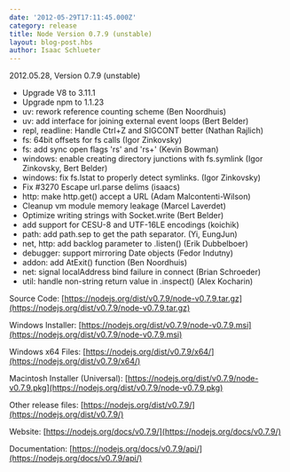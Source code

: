 ```yaml
---
date: '2012-05-29T17:11:45.000Z'
category: release
title: Node Version 0.7.9 (unstable)
layout: blog-post.hbs
author: Isaac Schlueter
---
```


2012.05.28, Version 0.7.9 (unstable)

- Upgrade V8 to 3.11.1
- Upgrade npm to 1.1.23
- uv: rework reference counting scheme (Ben Noordhuis)
- uv: add interface for joining external event loops (Bert Belder)
- repl, readline: Handle Ctrl+Z and SIGCONT better (Nathan Rajlich)
- fs: 64bit offsets for fs calls (Igor Zinkovsky)
- fs: add sync open flags 'rs' and 'rs+' (Kevin Bowman)
- windows: enable creating directory junctions with fs.symlink (Igor Zinkovsky, Bert Belder)
- windows: fix fs.lstat to properly detect symlinks. (Igor Zinkovsky)
- Fix #3270 Escape url.parse delims (isaacs)
- http: make http.get() accept a URL (Adam Malcontenti-Wilson)
- Cleanup vm module memory leakage (Marcel Laverdet)
- Optimize writing strings with Socket.write (Bert Belder)
- add support for CESU-8 and UTF-16LE encodings (koichik)
- path: add path.sep to get the path separator. (Yi, EungJun)
- net, http: add backlog parameter to .listen() (Erik Dubbelboer)
- debugger: support mirroring Date objects (Fedor Indutny)
- addon: add AtExit() function (Ben Noordhuis)
- net: signal localAddress bind failure in connect (Brian Schroeder)
- util: handle non-string return value in .inspect() (Alex Kocharin)

Source Code: [https://nodejs.org/dist/v0.7.9/node-v0.7.9.tar.gz](https://nodejs.org/dist/v0.7.9/node-v0.7.9.tar.gz)

Windows Installer: [https://nodejs.org/dist/v0.7.9/node-v0.7.9.msi](https://nodejs.org/dist/v0.7.9/node-v0.7.9.msi)

Windows x64 Files: [https://nodejs.org/dist/v0.7.9/x64/](https://nodejs.org/dist/v0.7.9/x64/)

Macintosh Installer (Universal): [https://nodejs.org/dist/v0.7.9/node-v0.7.9.pkg](https://nodejs.org/dist/v0.7.9/node-v0.7.9.pkg)

Other release files: [https://nodejs.org/dist/v0.7.9/](https://nodejs.org/dist/v0.7.9/)

Website: [https://nodejs.org/docs/v0.7.9/](https://nodejs.org/docs/v0.7.9/)

Documentation: [https://nodejs.org/docs/v0.7.9/api/](https://nodejs.org/docs/v0.7.9/api/)
